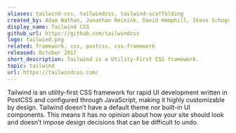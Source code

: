```yaml
---
aliases: tailwind-css, tailwindcss, tailwind-scaffolding
created_by: Adam Wathan, Jonathan Reinink, David Hemphill, Steve Schoger
display_name: Tailwind CSS
github_url: https://github.com/tailwindcss
logo: tailwind.png
related: framework, css, postcss, css-framework
released: October 2017
short_description: Tailwind is a Utility-First CSS framework.
topic: tailwind
url: https://tailwindcss.com/
---
```

Tailwind is an utility-first CSS framework for rapid UI development written in PostCSS and configured through JavaScript, making it highly customizable by design. Tailwind doesn’t have a default theme nor built-in UI components. This means it has no opinion about how your site should look and doesn’t impose design decisions that can be difficult to undo.
